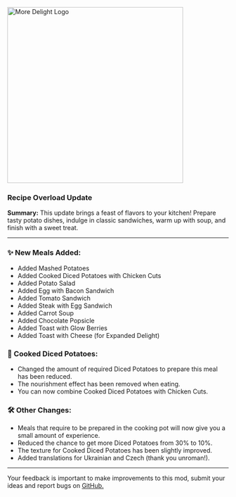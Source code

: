 <p align="left"><img src="https://cdn.modrinth.com/data/znHQQtuU/images/69377ff53f97891530ffc2e042c5c8f41693e1db.png" alt="More Delight Logo" width="400">

<h3>Recipe Overload Update</h3>
<p><b>Summary:</b> This update brings a feast of flavors to your kitchen! Prepare tasty potato dishes, indulge in classic sandwiches, warm up with soup, and finish with a sweet treat.</p>
<hr/>

<h3>✨ New Meals Added:</h2>
<ul>
  <li>Added Mashed Potatoes</li>
  <li>Added Cooked Diced Potatoes with Chicken Cuts</li>
  <li>Added Potato Salad</li>
  <li>Added Egg with Bacon Sandwich</li>
  <li>Added Tomato Sandwich</li>
  <li>Added Steak with Egg Sandwich</li>
  <li>Added Carrot Soup</li>
  <li>Added Chocolate Popsicle</li>
  <li>Added Toast with Glow Berries</li>
  <li>Added Toast with Cheese (for Expanded Delight)</li>
</ul>

<h3>🥔 Cooked Diced Potatoes:</h3>
<ul>
  <li>Changed the amount of required Diced Potatoes to prepare this meal has been reduced.</li>
  <li>The nourishment effect has been removed when eating.</li>
  <li>You can now combine Cooked Diced Potatoes with Chicken Cuts.</li>
</ul>

<h3>🛠️ Other Changes:</h3>
<ul>
  <li>Meals that require to be prepared in the cooking pot will now give you a small amount of experience.</li>
  <li>Reduced the chance to get more Diced Potatoes from 30% to 10%.</li>
  <li>The texture for Cooked Diced Potatoes has been slightly improved.</li>
  <li>Added translations for Ukrainian and Czech (thank you unroman!).</li>
</ul>
<hr/>

<p>Your feedback is important to make improvements to this mod, submit your ideas and report bugs on <a href="https://github.com/axperty/moredelight-fabric/issues">GitHub.</a></p>
